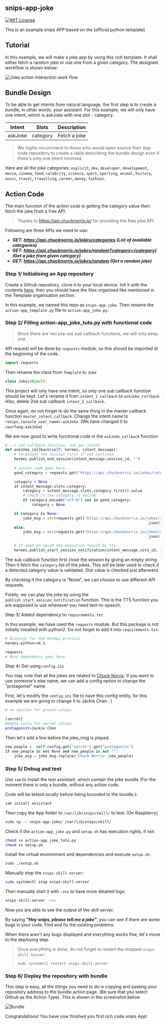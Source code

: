 ## snips-app-joke
[![MIT License](https://img.shields.io/badge/license-MIT-blue.svg)](https://github.com/CoorFun/snips-app-joke-tuto/blob/master/LICENSE)

This is an example snips APP based on the [official python template]

## Tutorial

In this example, we will make a joke app by using this rich template. It shall either fetch a random joke or use one from a given category. The designed workflow is shown below:

![Joke action interaction work flow](https://blobscdn.gitbook.com/v0/b/gitbook-28427.appspot.com/o/assets%2F-L5OxUOD7uLDGd059vYc%2F-LOSEi4mOgVZFOEdgPoe%2F-LOSIpXTLJI3AifFyYO_%2Fimage%20(1).png?alt=media&token=08e18f53-f6c6-4d09-91d4-91e584ea33ff)

## Bundle Design
To be able to get intents from natural language, the first step is to create a bundle, in other words, your assistant. For this example, we will only have one intent, which is askJoke with one slot - category.

| Intent | Slots | Description | 
| --- | --- | --- |
| askJoke | category | Fetch a joke |

> We highly recommend to those who would open source their App code repository to create a table describing the bundle design even if there's only one intent involved.

Here are all the joke categories: `explicit`, `dev`, `developer`, `development`, `movie`, `cinema`, `food`, `celebrity`, `science`, `sport`, `sporting`, `animal`, `history`, `music`, `travel`, `travelling`, `career`, `money`, `fashion`.

## Action Code

The main function of the action code is getting the category value then fetch the joke from a free API. 

> Thanks to https://api.chucknorris.io/ for providing the free joke API. 

Following are three APIs we need to use:

- ***GET: https://api.chucknorris.io/jokes/categories (List of available categories)***
- ***GET: https://api.chucknorris.io/jokes/random?category={category} (Get a joke from given category)***
- ***GET: https://api.chucknorris.io/jokes/random (Get a random joke)***

### Step 1/ Initialising an App repository

Create a Github repository, clone it to your local device. Init it with the contents [here](https://github.com/snipsco/snips-app-template-py), then you should have the files organised like mentioned in the Template organisation section. 

In this example, we named this repo as `snips-app-joke`. Then rename the `action-app_template.py` file to `action-app_joke.py`.

### Step 2/ Filling action-app_joke_tuto.py with functional code

> Since there are two pre-set sub callback functions, we will only keep one.

API request will be done by `requests` module, so this should be imported at the beginning of the code. 

```python
import requests
```

Then rename the class from `Template` to `Joke`

```python
class Joke(object):
```

This project will only have one intent, so only one sub callback function should be kept. Let's rename it from `intent_1_callback` to `askJoke_callback`. Also, delete 2nd sub callback `intent_2_callback`.

Once again, do not forget to do the same thing in the master callback function `master_intent_callback`. Change the intent name to `<snips_console_user_name>:askJoke`. (We have changed it to `coorfang:askJoke`)

We are now good to write functional code in the `askJoke_callback` function:

```python
# --> Sub callback function, one per intent
def askJoke_callback(self, hermes, intent_message):
    # terminate the session first if not continue
    hermes.publish_end_session(intent_message.session_id, "")
    
    # action code goes here...
    good_category = requests.get("https://api.chucknorris.io/jokes/categories").json();

    category = None
    if intent_message.slots.category:
        category = intent_message.slots.category.first().value
        # check if the category is valide
        if category.encode("utf-8") not in good_category:
            category = None

    if category is None:
        joke_msg = str(requests.get("https://api.chucknorris.io/jokes/random")\
                                                                .json().get("value"))
    else:
        joke_msg = str(requests.get("https://api.chucknorris.io/jokes/random?category={}".format(category))\
                                                                .json().get("value"))

    # if need to speak the execution result by tts
    hermes.publish_start_session_notification(intent_message.site_id, joke_msg, "Joke_Tuto_APP")
```

The sub callback function first close the session by giving an empty string. Then it fetch the `category` list of the jokes. This will be later used to check if a detected category value is validated. Slot value is checked just afterward. 

By checking if the category is "None", we can choose to use different API requests. 

Finally, we can play the joke by using the `publish_start_session_notification` function. This is the TTS function you are supposed to use whenever you need text-to-speech.

Step 3/ Added dependency to `requirements.txt`

In this example, we have used the `requests` module. But this package is not initially installed with python2. Do not forget to add it into `requirements.txt`.

```bash
# Bindings for the hermes protocol
hermes-python>=0.1

requests
# More dependency goes here..
```

Step 4/ Get using `config.ini`

You may note that all the jokes are related to [Chuck Norris](https://en.wikipedia.org/wiki/Chuck_Norris). If you want to use someone's else name, we can add a config option to change the "protagonist" name. 

First, let's modify the `config.ini` file to have this config entity, for this example we are going to change it to Jackie Chan : )

```bash
# no section for preset values

[secret]
#empty value for secret values
protagonist=Jackie Chan
```

Then let's add a line before the joke_msg is played. 

```python
new_people =  self.config.get("secret").get("protagonist")
if new_people is not None and new_people is not "":
    joke_msg = joke_msg.replace('Chuck Norris',new_people)
```

### Step 5/ Debug and test

Use `sam` to install the test assistant, which contain the joke bundle (For the moment there is only a bundle, without any action code. 

Code will be tested locally before being bounded to the bundle.):
```bash
sam install assistant
```

Then copy the App folder to `/var/lib/snips/skill/` to test: (On Raspberry)

```bash
sudo cp -r snips-app-joke/ /var/lib/snips/skill/
```

Check if the `action-app_joke.py` and `setup.sh` has execution rights, if not:

```bash
chmod +x action-app_joke_tuto.py
chmod +x setup.sh
```

Install the virtual environment and dependencies and execute `setup.sh`:

```bash
sudo ./setup.sh 
```

Manually stop the `snips-skill-server`:

```bash
sudo systemctl stop snips-skill-server
```

Then manually start it with `-vvv` to have more detailed logs:

```bash
snips-skill-server -vvv
```

Now you are able to see the output of the skill server. 

By saying ***"Hey snips, please tell me a joke"***, you can see if there are some bugs in your code. Find and fix the existing problems. 

When there aren't any bugs displayed and everything works fine, let's move to the deploying step.

> Once everything is done, do not forget to restart the stopped `snips-skill-server`:
>
> ```sudo systemctl restart snips-skill-server```

### Step 6/ Deploy the repository with bundle

This step is easy, all the things you need to do is copying and pasting your repository address to the bundle action page. (Be sure that you select Github as the Action Type). This is shown in the screenshot below.

![Bundle](https://blobscdn.gitbook.com/v0/b/gitbook-28427.appspot.com/o/assets%2F-L5OxUOD7uLDGd059vYc%2F-LOSEi4mOgVZFOEdgPoe%2F-LOSNfABtojbnRlyqUQC%2Fimage%20(2).png?alt=media&token=5e864511-cdac-464f-ad5c-823af40daa12)

Congratulations! You have now finished you first rich code snips App!

